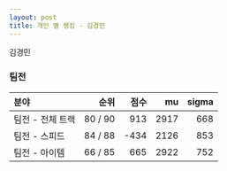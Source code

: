 ```yaml
---
layout: post
title: 개인 별 랭킹 - 김경민
---
```


김경민


### 팀전

| 분야 | 순위 | 점수 | mu | sigma |
|:---|---:|---:|---:|---:|
| 팀전 - 전체 트랙 | 80 / 90 | 913 | 2917 | 668 |
| 팀전 - 스피드 | 84 / 88 | -434 | 2126 | 853 |
| 팀전 - 아이템 | 66 / 85 | 665 | 2922 | 752 |
